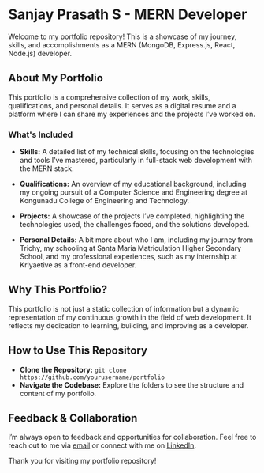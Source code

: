 # Sanjay Prasath S - MERN Developer

Welcome to my portfolio repository! This is a showcase of my journey, skills, and accomplishments as a MERN (MongoDB, Express.js, React, Node.js) developer.

## About My Portfolio

This portfolio is a comprehensive collection of my work, skills, qualifications, and personal details. It serves as a digital resume and a platform where I can share my experiences and the projects I’ve worked on.

### What's Included

- **Skills:** A detailed list of my technical skills, focusing on the technologies and tools I’ve mastered, particularly in full-stack web development with the MERN stack.
  
- **Qualifications:** An overview of my educational background, including my ongoing pursuit of a Computer Science and Engineering degree at Kongunadu College of Engineering and Technology.

- **Projects:** A showcase of the projects I’ve completed, highlighting the technologies used, the challenges faced, and the solutions developed.

- **Personal Details:** A bit more about who I am, including my journey from Trichy, my schooling at Santa Maria Matriculation Higher Secondary School, and my professional experiences, such as my internship at Kriyaetive as a front-end developer.

## Why This Portfolio?

This portfolio is not just a static collection of information but a dynamic representation of my continuous growth in the field of web development. It reflects my dedication to learning, building, and improving as a developer.

## How to Use This Repository

- **Clone the Repository:** `git clone https://github.com/yourusername/portfolio`
- **Navigate the Codebase:** Explore the folders to see the structure and content of my portfolio.

## Feedback & Collaboration

I’m always open to feedback and opportunities for collaboration. Feel free to reach out to me via [email](mailto:sanjayprasath165@gmail.com) or connect with me on [LinkedIn]([https://www.linkedin.com/in/yourprofile](https://www.linkedin.com/in/sanjay-prasath-s/)).

Thank you for visiting my portfolio repository!

